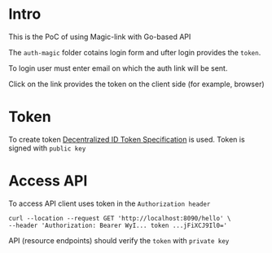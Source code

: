 # Intro
This is the PoC of using Magic-link with Go-based API

The `auth-magic` folder cotains login form and ufter login provides  the `token`.

To login user must enter email on which the auth link will be sent.

Click on the link provides the token on the client side (for example, browser)

# Token

To create token [Decentralized ID Token Specification](https://w3c-ccg.github.io/did-primer/#the-format-of-a-did) is used.
Token is signed with `public key`

# Access API
To access API client uses token in the `Authorization header`
```
curl --location --request GET 'http://localhost:8090/hello' \
--header 'Authorization: Bearer WyI... token ...jFiXCJ9Il0='
```

API (resource endpoints) should verify the `token` with `private key`